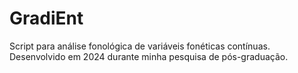 # GradiEnt
Script para análise fonológica de variáveis fonéticas contínuas. Desenvolvido em 2024 durante minha pesquisa de pós-graduação.
